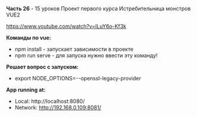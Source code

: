 **Часть 26** - 15 уроков Проект первого курса Истребительница монстров VUE2

https://www.youtube.com/watch?v=ILuY6o-Kf3k


**Команды по vue:**
- npm install	- запускает зависимости в проекте
- npm run serve	- для запуска нужно ввести эту команду!

**Решает вопрос с запуском:**
- export NODE_OPTIONS=--openssl-legacy-provider

**App running at:**
- Local:   http://localhost:8080/
- Network: http://192.168.0.109:8081/

